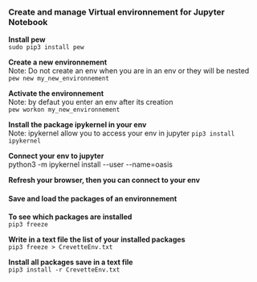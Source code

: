 ### Create and manage Virtual environnement for Jupyter Notebook

**Install pew**  
``sudo pip3 install pew``

**Create a new environnement**  
Note: Do not create an env when you are in an env or they will be nested  
``pew new my_new_environnement``

**Activate the environnement**  
Note: by defaut you enter an env after its creation  
``pew workon my_new_environnement``

**Install the package ipykernel in your env**  
Note: ipykernel allow you to access your env in jupyter
``pip3 install ipykernel``

**Connect your env to jupyter**  
python3 -m ipykernel install --user --name=oasis

**Refresh your browser, then you can connect to your env**  


#### Save and load the packages of an environnement
**To see which packages are installed**  
``pip3 freeze``  


**Write in a text file the list of your installed packages**  
``pip3 freeze > CrevetteEnv.txt``  


**Install all packages save in a text file**  
``pip3 install -r CrevetteEnv.txt``
